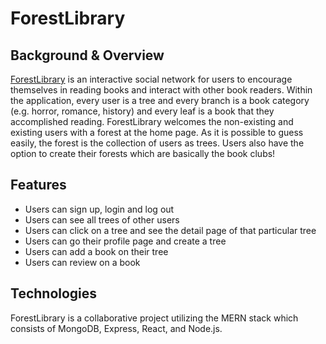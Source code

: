 # ForestLibrary

## Background & Overview

[ForestLibrary](https://forest-library-v2.onrender.com/) is an interactive social network for users to encourage themselves in reading books and interact with other book readers. Within the application, every user is a tree and every branch is a book category (e.g. horror, romance, history) and every leaf is a book that they accomplished reading. ForestLibrary welcomes the non-existing and existing users with a forest at the home page. As it is possible to guess easily, the forest is the collection of users as trees. Users also have the option to create their forests which are basically the book clubs!

## Features

- Users can sign up, login and log out
- Users can see all trees of other users
- Users can click on a tree and see the detail page of that particular tree
- Users can go their profile page and create a tree
- Users can add a book on their tree
- Users can review on a book

## Technologies

ForestLibrary is a collaborative project utilizing the MERN stack which consists of MongoDB, Express, React, and Node.js.
